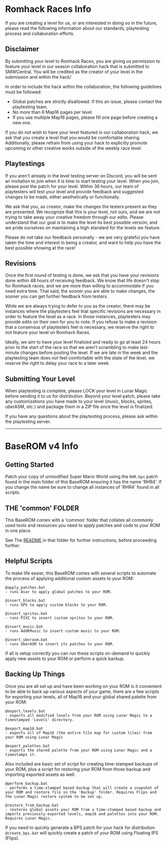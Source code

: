 # Romhack Races Info 

If you are creating a level for us, or are interested in doing so in the future, please read the following information about our standards, playtesting process and collaboration efforts.

## Disclaimer

By submitting your level to Romhack Races, you are giving us permission to feature your level in our season collaboration hack that is submitted to SMWCentral. You will be credited as the creator of your level in the submission and within the hack/

In order to include the hack within the collaboration, the following guidelines must be followed:
- Global patches are strictly disallowed. If this an issue, please contact the playtesting team.
- No more than 6 Map16 pages per level.
- If you use multiple Map16 pages, please fill one page before creating a new one.

If you do not wish to have your level featured in our collaboration hack, we ask that you create a level that you would be comfortable sharing. Additionally, please refrain from using your hack to explicitly promote upcoming or other creative works outside of the weekly race level.

## Playtestings

If you aren't already in the level testing server on Discord, you will be sent an invitation to join when it is time to start testing your level. When you join, please post the patch for your level. Within 36 hours, our team of playtesters will test your level and provide feedback and suggested changes to be made, either aesthetically or functionally. 

We ask that you, as creator, make the changes the testers present as they are presented. We recognize that this is your level, not ours, and we are not trying to take away your creative freedom through our edits. Please understand that our goal is to make the level its best possible version, and we pride ourselves on maintaining a high standard for the levels we feature. 

Please do not take our feedback personally - we are very grateful you have taken the time and interest in being a creator, and want to help you have the best possible showing at the race!

## Revisions

Once the first round of testing is done, we ask that you have your revisions done within 48 hours of receiving feedback. We know that life doesn't stop for Romhack races, and we are more than willing to accommodate if you need extra time. That said, the sooner you are able to make changes, the sooner you can get further feedback from testers. 

While we are always trying to defer to you as the creator, there may be instances where the playtesters feel that specific revisions are necessary in order to feature the level as a race. In those instances, playtesters may provide edits on their own for you to note. If you refuse to make a revision that a consensus of playtesters feel is necessary, we reserve the right to not feature your level on Romhack Races.

Ideally, we aim to have your level finalized and ready to go at least 24 hours prior to the start of the race so that we aren't scrambling to make last-minute changes before posting the level. If we are late in the week and the playtesting team does not feel comfortable with the state of the level, we reserve the right to delay your race to a later week. 


## Submitting Your Level

When playtesting is complete, please LOCK your level in Lunar Magic before sending it to us for distribution. Beyond your level patch, please take any customizations you have made to your level (music, blocks, sprites, uberASM, etc.) and package them in a ZIP file once the level is finalized. 

If you have any questions about the playtesting process, please ask within the playtesting server. 

---

# BaseROM v4 Info

## Getting Started

Patch your copy of unmodified Super Mario World using the `RHR.bps` patch found in the main folder of this BaseROM ensuring it has the name 'RHR4'. If you change the name be sure to change all instances of 'RHR4' found in all scripts.

## THE 'common' FOLDER

This BaseROM comes with a 'common' folder that collates all commonly used tools and resources 
you need to apply patches and code to your ROM in one place.

See The [README](common/README.md) in that folder for further instructions, before proceeding further.

## Helpful Scripts

To make life easier, this BaseROM comes with several scripts to automate the process of applying additional custom assets to your ROM:

    @apply_patches.bat
    - runs Asar to apply global patches to your ROM. 

    @insert_blocks.bat
    - runs GPS to apply custom blocks to your ROM.
    
    @insert_sprites.bat
    - runs PIXI to insert custom sprites to your ROM.

    @insert_music.bat
    - runs AddKMusic to insert custom music to your ROM.
    
    @insert_uberasm.bat
    - runs UberASM to insert its patches to your ROM.

If all is setup correctly you can run these scripts on-demand to quickly apply new assets to 
your ROM or perform a quick backup.


## Backing Up Things

Once you are all set up and have been working on your ROM is it convenient to be able to back 
up various aspects of your game, there are a few scripts for exporting your levels, all 
of Map16 and your global shared palette from your ROM:

    @export_levels.bat
    - exports all modified levels from your ROM using Lunar Magic to a timestamped 'Levels' directory.

    @export_map16.bat
    - exports all of Map16 (the entire tile map for custom tiles) from your ROM using Lunar Magic

    @export_palettes.bat
    - exports the shared palette from your ROM using Lunar Magic and a timestamps it.
 
Also included are basic set of script for creating time-stamped backups of your ROM, plus 
a script for restoring your ROM from those backup and importing exported assets as well.

    @perform_backup.bat
    - performs a time-stamped based backup that will create a snapshot of your ROM and restore file in the 'Backup' folder. Requires Flips and the Lunar Magic restore system to be set up.
    
    @restore_from_backup.bat
    - restores global assets your ROM from a time-stamped based backup and imports previously-exported levels, map16 and palettes into your ROM. Requires Lunar Magic.
    
If you need to quickly generate a BPS patch for your hack for distribution `@create_bps.bat` will quickly create a patch of your ROM using Floating IPS (Flips).